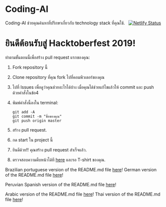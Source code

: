 # Coding-AI 
Coding-AI ช่วยคุณค้นหาที่ปรึกษาเกี่ยวกับ technology stack ที่คุณใช้. &nbsp; [![Netlify Status](https://api.netlify.com/api/v1/badges/1355ea63-470d-4f37-987e-af334ab16432/deploy-status)](https://app.netlify.com/sites/mentors/deploys)


# ยินดีต้อนรับสู่ Hacktoberfest 2019!
ทำตามขั้นตอนนี้เพื่อสร้าง pull request แรกของคุณ:

1. Fork repository นี้

2. Clone repository ที่คุณ fork ไปที่คอมพิวเตอร์ของคุณ

3. ไปที่ Issues เพื่อดูว่าคุณช่วยอะไรได้บ้าง เมื่อคุณได้ช่วยแก้ไขแล้วให้ commit และ push ด้วยคำสั่งในข้อ4

4. พิมพ์คำสั่งนี้ลงใน terminal:
    ```
    git add -A
    git commit -m "ชื่อของคุณ"
    git push origin master
    ```
5. สร้าง pull request.

6. กด start ใน project นี้

7. ยินดีด้วย!! คุณสร้าง pull request สำเร็จแล้ว.

8. ตรวจสอบความคืบหน้าได้ที [here](https://hacktoberfest.digitalocean.com/profile) และรอ T-shirt ของคุณ.

Brazilian portuguese version of the README.md file [here](readme-translations/README-ptbr.md)!
German version of the README.md file [here](readme-translations/README-de.md)!



Peruvian Spanish version of the README.md file [here](readme-translations/README-es.md)!

Arabic version of the README.md file [here](readme-translations/README-ar.md)!
Thai version of the README.md file [here](readme-translations/README-th.md)!

